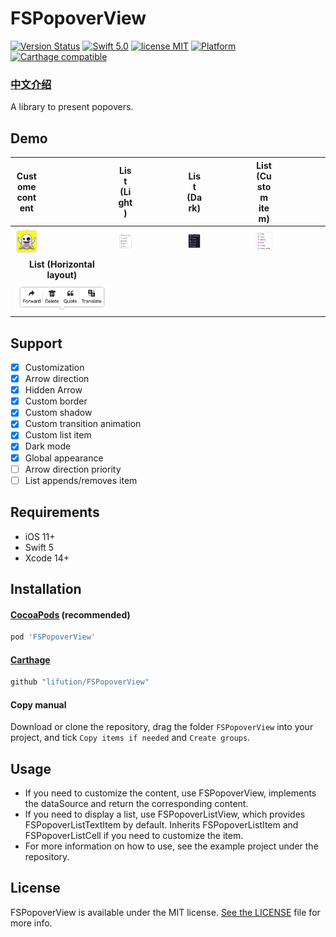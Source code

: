# FSPopoverView

[![Version Status](https://img.shields.io/cocoapods/v/FSPopoverView.svg)](https://cocoapods.org/pods/FSPopoverView)
[![Swift 5.0](https://img.shields.io/badge/Swift-5.0-orange.svg?style=flat)](https://developer.apple.com/swift/)
[![license MIT](https://img.shields.io/cocoapods/l/FSPopoverView.svg)](https://github.com/lifution/Popover/blob/master/LICENSE)
[![Platform](https://img.shields.io/cocoapods/p/FSPopoverView.svg)](https://github.com/lifution/FSPopoverView/blob/master/README.md)
[![Carthage compatible](https://img.shields.io/badge/Carthage-compatible-4BC51D.svg?style=flat)](https://github.com/Carthage/Carthage)

### [中文介绍](https://github.com/lifution/FSPopoverView/blob/master/README_CN.md)

A library to present popovers.

## Demo

|<div style="width: 25%">**Custome content**</div>|<div style="width: 25%">**List (Light)**</div>|<div style="width: 25%">**List (Dark)**</div>|<div style="width: 25%">**List (Custom item)**</div>|
|:--:|:--:|:--:|:--:|
|<div style="width: 25%"><img src="Screenshots/custom.PNG"></div>|<div style="width: 25%"><img src="Screenshots/list_light.PNG"></div>|<div style="width: 25%"><img src="Screenshots/list_dark.PNG"></div>|<div style="width: 25%"><img src="Screenshots/custom_item.PNG"></div>|
|**List (Horizontal layout)**|
|<img src="Screenshots/menu.PNG">|

## Support

- [x] Customization
- [x] Arrow direction
- [x] Hidden Arrow
- [x] Custom border
- [x] Custom shadow
- [x] Custom transition animation
- [x] Custom list item
- [x] Dark mode
- [x] Global appearance
- [ ] Arrow direction priority
- [ ] List appends/removes item

## Requirements

* iOS 11+
* Swift 5
* Xcode 14+

## Installation

#### [CocoaPods](http://cocoapods.org) (recommended)

```ruby
pod 'FSPopoverView'
```

#### [Carthage](https://github.com/Carthage/Carthage)

````bash
github "lifution/FSPopoverView"
````

#### Copy manual

Download or clone the repository, drag the folder `FSPopoverView` into your project, and tick `Copy items if needed` and `Create groups`.

## Usage

* If you need to customize the content, use FSPopoverView, implements the dataSource and return the corresponding content.
* If you need to display a list, use FSPopoverListView, which provides FSPopoverListTextItem by default. Inherits FSPopoverListItem and FSPopoverListCell if you need to customize the item.
* For more information on how to use, see the example project under the repository.

## License

FSPopoverView is available under the MIT license. [See the LICENSE](https://github.com/lifution/Popover/blob/master/LICENSE) file for more info.
